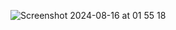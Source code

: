 ![Screenshot 2024-08-16 at 01 55 18](https://github.com/user-attachments/assets/44be091f-72ee-48b4-bb74-a1184f99dd71)

